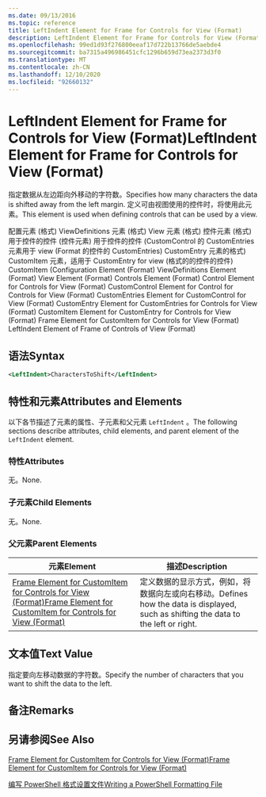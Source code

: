 ```yaml
---
ms.date: 09/13/2016
ms.topic: reference
title: LeftIndent Element for Frame for Controls for View (Format)
description: LeftIndent Element for Frame for Controls for View (Format)
ms.openlocfilehash: 99ed1d93f276800eeaf17d722b13766de5aebde4
ms.sourcegitcommit: ba7315a496986451cfc1296b659d73ea2373d3f0
ms.translationtype: MT
ms.contentlocale: zh-CN
ms.lasthandoff: 12/10/2020
ms.locfileid: "92660132"
---
```

# <a name="leftindent-element-for-frame-for-controls-for-view-format"></a><span data-ttu-id="a167a-103">LeftIndent Element for Frame for Controls for View (Format)</span><span class="sxs-lookup"><span data-stu-id="a167a-103">LeftIndent Element for Frame for Controls for View (Format)</span></span>

<span data-ttu-id="a167a-104">指定数据从左边距向外移动的字符数。</span><span class="sxs-lookup"><span data-stu-id="a167a-104">Specifies how many characters the data is shifted away from the left margin.</span></span> <span data-ttu-id="a167a-105">定义可由视图使用的控件时，将使用此元素。</span><span class="sxs-lookup"><span data-stu-id="a167a-105">This element is used when defining controls that can be used by a view.</span></span>

<span data-ttu-id="a167a-106">配置元素 (格式) ViewDefinitions 元素 (格式) View 元素 (格式) 控件元素 (格式) 用于控件的控件 (控件元素) 用于控件的控件 (CustomControl 的 CustomEntries 元素用于 view (Format 的控件的 CustomEntries) CustomEntry 元素的格式) CustomItem 元素，适用于 CustomEntry for view (格式的的控件的控件) CustomItem (</span><span class="sxs-lookup"><span data-stu-id="a167a-106">Configuration Element (Format) ViewDefinitions Element (Format) View Element (Format) Controls Element (Format) Control Element for Controls for View (Format) CustomControl Element for Control for Controls for View (Format) CustomEntries Element for CustomControl for View (Format) CustomEntry Element for CustomEntries for Controls for View (Format) CustomItem Element for CustomEntry for Controls for View (Format) Frame Element for CustomItem for Controls for View (Format) LeftIndent Element of Frame of Controls of View (Format)</span></span>

## <a name="syntax"></a><span data-ttu-id="a167a-107">语法</span><span class="sxs-lookup"><span data-stu-id="a167a-107">Syntax</span></span>

```xml
<LeftIndent>CharactersToShift</LeftIndent>
```

## <a name="attributes-and-elements"></a><span data-ttu-id="a167a-108">特性和元素</span><span class="sxs-lookup"><span data-stu-id="a167a-108">Attributes and Elements</span></span>

<span data-ttu-id="a167a-109">以下各节描述了元素的属性、子元素和父元素 `LeftIndent` 。</span><span class="sxs-lookup"><span data-stu-id="a167a-109">The following sections describe attributes, child elements, and parent element of the `LeftIndent` element.</span></span>

### <a name="attributes"></a><span data-ttu-id="a167a-110">特性</span><span class="sxs-lookup"><span data-stu-id="a167a-110">Attributes</span></span>

<span data-ttu-id="a167a-111">无。</span><span class="sxs-lookup"><span data-stu-id="a167a-111">None.</span></span>

### <a name="child-elements"></a><span data-ttu-id="a167a-112">子元素</span><span class="sxs-lookup"><span data-stu-id="a167a-112">Child Elements</span></span>

<span data-ttu-id="a167a-113">无。</span><span class="sxs-lookup"><span data-stu-id="a167a-113">None.</span></span>

### <a name="parent-elements"></a><span data-ttu-id="a167a-114">父元素</span><span class="sxs-lookup"><span data-stu-id="a167a-114">Parent Elements</span></span>

|<span data-ttu-id="a167a-115">元素</span><span class="sxs-lookup"><span data-stu-id="a167a-115">Element</span></span>|<span data-ttu-id="a167a-116">描述</span><span class="sxs-lookup"><span data-stu-id="a167a-116">Description</span></span>|
|-------------|-----------------|
|[<span data-ttu-id="a167a-117">Frame Element for CustomItem for Controls for View (Format)</span><span class="sxs-lookup"><span data-stu-id="a167a-117">Frame Element for CustomItem for Controls for View (Format)</span></span>](./frame-element-for-customitem-for-controls-for-view-format.md)|<span data-ttu-id="a167a-118">定义数据的显示方式，例如，将数据向左或向右移动。</span><span class="sxs-lookup"><span data-stu-id="a167a-118">Defines how the data is displayed, such as shifting the data to the left or right.</span></span>|

## <a name="text-value"></a><span data-ttu-id="a167a-119">文本值</span><span class="sxs-lookup"><span data-stu-id="a167a-119">Text Value</span></span>

<span data-ttu-id="a167a-120">指定要向左移动数据的字符数。</span><span class="sxs-lookup"><span data-stu-id="a167a-120">Specify the number of characters that you want to shift the data to the left.</span></span>

## <a name="remarks"></a><span data-ttu-id="a167a-121">备注</span><span class="sxs-lookup"><span data-stu-id="a167a-121">Remarks</span></span>

## <a name="see-also"></a><span data-ttu-id="a167a-122">另请参阅</span><span class="sxs-lookup"><span data-stu-id="a167a-122">See Also</span></span>

[<span data-ttu-id="a167a-123">Frame Element for CustomItem for Controls for View (Format)</span><span class="sxs-lookup"><span data-stu-id="a167a-123">Frame Element for CustomItem for Controls for View (Format)</span></span>](./frame-element-for-customitem-for-controls-for-view-format.md)

[<span data-ttu-id="a167a-124">编写 PowerShell 格式设置文件</span><span class="sxs-lookup"><span data-stu-id="a167a-124">Writing a PowerShell Formatting File</span></span>](./writing-a-powershell-formatting-file.md)
